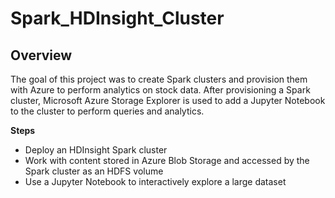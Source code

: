 # Spark_HDInsight_Cluster
## Overview
The goal of this project was to create Spark clusters and provision them with Azure to perform analytics on stock data. 
After provisioning a Spark cluster, Microsoft Azure Storage Explorer is used to add a
Jupyter Notebook to the cluster to perform queries and analytics.

**Steps**
* Deploy an HDInsight Spark cluster
* Work with content stored in Azure Blob Storage and accessed by the Spark cluster
as an HDFS volume
* Use a Jupyter Notebook to interactively explore a large dataset
